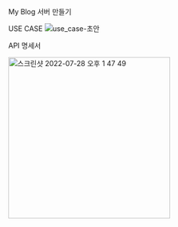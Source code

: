 My Blog 서버 만들기

USE CASE
![use_case-초안](https://user-images.githubusercontent.com/103401991/181422762-9ae2a026-60c8-48b5-9eb9-41298003a0f9.png)


<p>API 명세서</p>

<img width="324" alt="스크린샷 2022-07-28 오후 1 47 49" src="https://user-images.githubusercontent.com/103401991/181422799-ee71eeaa-00ab-4acd-9e53-3d49b740cf68.png">